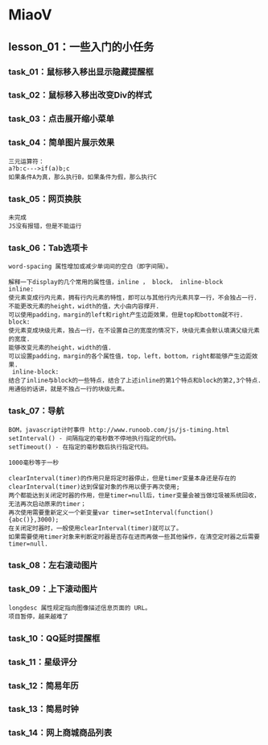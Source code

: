 # MiaoV
## lesson_01：一些入门的小任务
### task_01：鼠标移入移出显示隐藏提醒框
### task_02：鼠标移入移出改变Div的样式
### task_03：点击展开缩小菜单
### task_04：简单图片展示效果
    三元运算符：
    a?b:c--->if(a)b;c
    如果条件A为真，那么执行B，如果条件为假，那么执行C
### task_05：网页换肤
    未完成
    JS没有报错，但是不能运行
### task_06：Tab选项卡
    word-spacing 属性增加或减少单词间的空白（即字间隔）。
    
    解释一下display的几个常用的属性值，inline ， block， inline-block
    inline:
    使元素变成行内元素，拥有行内元素的特性，即可以与其他行内元素共享一行，不会独占一行. 
    不能更改元素的height，width的值，大小由内容撑开. 
    可以使用padding，margin的left和right产生边距效果，但是top和bottom就不行.
    block:
    使元素变成块级元素，独占一行，在不设置自己的宽度的情况下，块级元素会默认填满父级元素的宽度. 
    能够改变元素的height，width的值. 
    可以设置padding，margin的各个属性值，top，left，bottom，right都能够产生边距效果.
     inline-block:
    结合了inline与block的一些特点，结合了上述inline的第1个特点和block的第2,3个特点.
    用通俗的话讲，就是不独占一行的块级元素。
### task_07：导航
    BOM，javascript计时事件 http://www.runoob.com/js/js-timing.html                     
    setInterval() - 间隔指定的毫秒数不停地执行指定的代码。
    setTimeout() - 在指定的毫秒数后执行指定代码。
    
    1000毫秒等于一秒
    
    clearInterval(timer)的作用只是将定时器停止，但是timer变量本身还是存在的
    clearInterval(timer)达到保留对象的作用以便于再次使用;
    两个都能达到关闭定时器的作用，但是timer=null后，timer变量会被当做垃圾被系统回收，无法再次启动原来的timer；
    再次使用需要重新定义一个新变量var timer=setInterval(function(){abc()},3000);
    在关闭定时器时，一般使用clearInterval(timer)就可以了。
    如果需要使用timer对象来判断定时器是否存在进而再做一些其他操作，在清空定时器之后需要timer=null.
### task_08：左右滚动图片
### task_09：上下滚动图片
    longdesc 属性规定指向图像描述信息页面的 URL。
    项目暂停，越来越难了
### task_10：QQ延时提醒框
### task_11：星级评分
### task_12：简易年历
### task_13：简易时钟
### task_14：网上商城商品列表